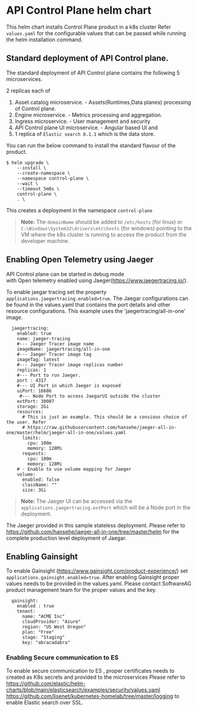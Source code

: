 # API Control Plane helm chart

This helm chart installs Control Plane product in a k8s cluster 
Refer `values.yaml` for the configurable values that can be passed while running the helm installation command.

## Standard deployment of API Control plane.
The standard deployment of API Control plane contains the following 5 microservices.

2 replicas each of 
1. Asset catalog microservice. - Assets(Runtimes,Data planes) processing of Control plane.
2. Engine microservice. - Metrics processing and aggregation.
3. Ingress microservice. - User management and security 
4. API Control plane UI microservice. - Angular based UI
   and 
5. 1 replica of `Elastic search 8.1.1` which is the data store.

You can run the below command to install the standard flavour of the  product.

```
$ helm upgrade \
    --install \
    --create-namespace \
    --namespace control-plane \
    --wait \
    --timeout 5m0s \
    control-plane \
    . \
```
This creates a deployment in the namespace `control-plane`

> **Note:** The `domainName` should be added to `/etc/hosts` (for linux) or `C:\Windows\System32\drivers\etc\hosts` (for windows)
pointing to the VM where the k8s cluster is running to access the product from the developer machine.

## Enabling Open Telemetry using Jaeger
API Control plane can be started in debug mode  
with Open telemetry enabled using Jaeger(https://www.jaegertracing.io/).

To enable jaegar tracing set the property `applications.jaegertracing.enabled=true`.
The Jaegar configurations can be found in the values.yaml that contains the port details and other resource
configurations. 
This example uses the 'jaegertracing/all-in-one' image. 

```
  jaegertracing:
    enabled: true
    name: jaeger-tracing
    #--- Jaeger Tracer image name
    imageName: jaegertracing/all-in-one
    #--- Jaeger Tracer image tag
    imageTag: latest
    #--- Jaeger Tracer image replicas number
    replicas: 1
    #--- Port to run Jaeger.
    port : 4317
    #--- UI Port in which Jaeger is exposed
    uiPort: 16686
     #--- Node Port to access JaegarUI outside the cluster 
    extPort: 30007
    storage: 2Gi
    resources:
      # This is just an example. This should be a consious choice of the user. Refer
      # https://raw.githubusercontent.com/hansehe/jaeger-all-in-one/master/helm/jaeger-all-in-one/values.yaml
      limits:
        cpu: 100m
        memory: 128Mi                                                     
      requests:
        cpu: 100m
        memory: 128Mi
    # - Enable to use volume mapping for Jaeger    
    volume:
      enabled: false
      className: ""
      size: 3Gi

```
> **Note:** The Jaeger UI can be accessed via the `applications.jaegertracing.extPort` which will be a
> Node port in the deployment.

The Jaeger provided in this sample stateless deployment.
Please refer to  https://github.com/hansehe/jaeger-all-in-one/tree/master/helm for the complete production level 
deployment of Jaegar.

## Enabling Gainsight 

To enable Gainsight (https://www.gainsight.com/product-experience/) set `applications.gainsight.enabled=true`.
After enabling Gainsight proper values needs to be provided in the values.yaml. Please contact SoftwareAG product 
management team for the proper values and the key.
```
  gainsight:
    enabled : true
    tenant:
      name: "ACME Inc"
      cloudProvider: "Azure"
      region: "US West Oregon"
      plan: "Free"
      stage: "Staging"
      key: "abracadabra"
```

### Enabling Secure communication to ES

To enable secure communication to ES , proper certificates needs to created as K8s secrets 
and provided to the microservices
Please refer to
https://github.com/elastic/helm-charts/blob/main/elasticsearch/examples/security/values.yaml
https://github.com/lisenet/kubernetes-homelab/tree/master/logging 
to enable Elastic search over SSL.